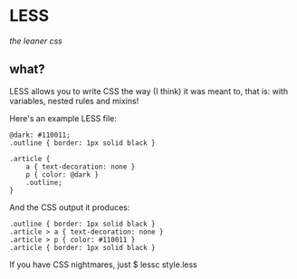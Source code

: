 LESS
====
_the leaner css_

what?
-----
LESS allows you to write CSS the way (I think) it was meant to, that is: with variables, nested rules and mixins!

Here's an example LESS file:
	
	@dark: #110011;
	.outline { border: 1px solid black }
	
	.article {
		a { text-decoration: none }
		p { color: @dark }
		.outline;
	}
	
And the CSS output it produces:
	
	.outline { border: 1px solid black }
	.article > a { text-decoration: none }
	.article > p { color: #110011 }
	.article { border: 1px solid black }
	
If you have CSS nightmares, just 
	$ lessc style.less

